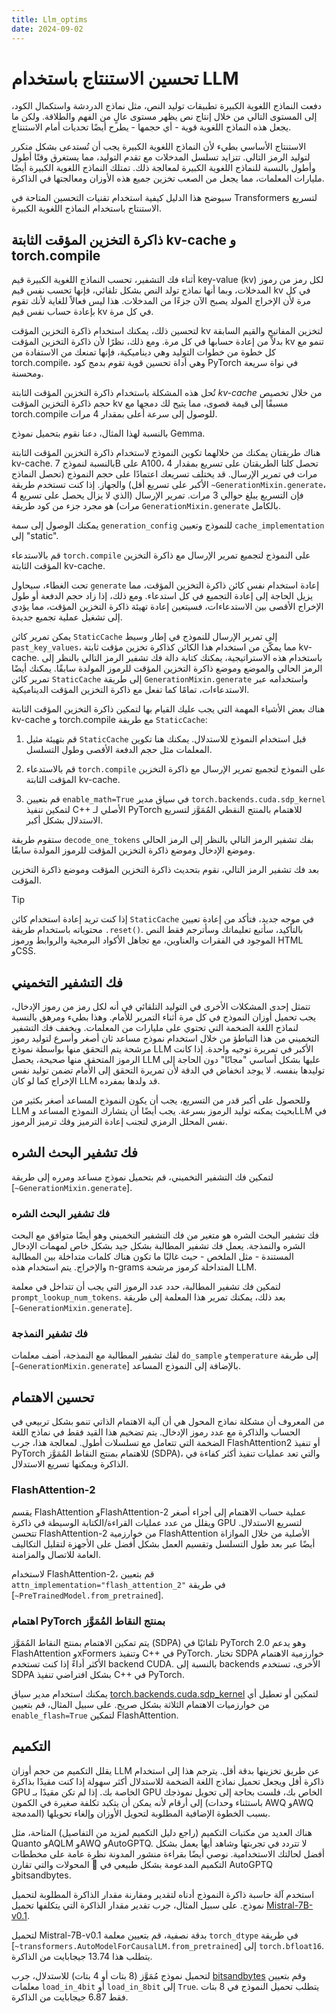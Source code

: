 ```yaml
---
title: Llm_optims
date: 2024-09-02
---
```


# تحسين الاستنتاج باستخدام LLM

دفعت النماذج اللغوية الكبيرة تطبيقات توليد النص، مثل نماذج الدردشة واستكمال الكود، إلى المستوى التالي من خلال إنتاج نص يظهر مستوى عالٍ من الفهم والطلاقة. ولكن ما يجعل هذه النماذج اللغوية قوية - أي حجمها - يطرح أيضًا تحديات أمام الاستنتاج.

الاستنتاج الأساسي بطيء لأن النماذج اللغوية الكبيرة يجب أن تُستدعى بشكل متكرر لتوليد الرمز التالي. تتزايد تسلسل المدخلات مع تقدم التوليد، مما يستغرق وقتًا أطول وأطول بالنسبة للنماذج اللغوية الكبيرة لمعالجة ذلك. تمتلك النماذج اللغوية الكبيرة أيضًا مليارات المعلمات، مما يجعل من الصعب تخزين جميع هذه الأوزان ومعالجتها في الذاكرة.

سيوضح هذا الدليل كيفية استخدام تقنيات التحسين المتاحة في Transformers لتسريع الاستنتاج باستخدام النماذج اللغوية الكبيرة.

## ذاكرة التخزين المؤقت الثابتة kv-cache و torch.compile

أثناء فك التشفير، تحسب النماذج اللغوية الكبيرة قيم key-value (kv) لكل رمز من رموز المدخلات، وبما أنها نماذج تولد النص بشكل تلقائي، فإنها تحسب نفس قيم kv في كل مرة لأن الإخراج المولد يصبح الآن جزءًا من المدخلات. هذا ليس فعالاً للغاية لأنك تقوم بإعادة حساب نفس قيم kv في كل مرة.

لتحسين ذلك، يمكنك استخدام ذاكرة التخزين المؤقت kv لتخزين المفاتيح والقيم السابقة بدلاً من إعادة حسابها في كل مرة. ومع ذلك، نظرًا لأن ذاكرة التخزين المؤقت kv تنمو مع كل خطوة من خطوات التوليد وهي ديناميكية، فإنها تمنعك من الاستفادة من torch.compile، وهي أداة تحسين قوية تقوم بدمج كود PyTorch في نواة سريعة ومحسنة.

تُحل هذه المشكلة باستخدام ذاكرة التخزين المؤقت الثابتة *kv-cache* من خلال تخصيص حجم ذاكرة التخزين المؤقت kv مسبقًا إلى قيمة قصوى، مما يتيح لك دمجها مع torch.compile للوصول إلى سرعة أعلى بمقدار 4 مرات.

بالنسبة لهذا المثال، دعنا نقوم بتحميل نموذج Gemma.

هناك طريقتان يمكنك من خلالهما تكوين النموذج لاستخدام ذاكرة التخزين المؤقت الثابتة kv-cache. بالنسبة لنموذج 7B على A100، تحصل كلتا الطريقتان على تسريع بمقدار 4 مرات في تمرير الإرسال. قد يختلف تسريعك اعتمادًا على حجم النموذج (تحصل النماذج الأكبر على تسريع أقل) والجهاز. إذا كنت تستخدم طريقة `~GenerationMixin.generate`، فإن التسريع يبلغ حوالي 3 مرات. تمرير الإرسال (الذي لا يزال يحصل على تسريع 4 مرات) هو مجرد جزء من كود طريقة `GenerationMixin.generate` بالكامل.

يمكنك الوصول إلى سمة `generation_config` للنموذج وتعيين `cache_implementation` إلى "static".

قم بالاستدعاء `torch.compile` على النموذج لتجميع تمرير الإرسال مع ذاكرة التخزين المؤقت الثابتة kv-cache.

تحت الغطاء، سيحاول `generate` إعادة استخدام نفس كائن ذاكرة التخزين المؤقت، مما يزيل الحاجة إلى إعادة التجميع في كل استدعاء. ومع ذلك، إذا زاد حجم الدفعة أو طول الإخراج الأقصى بين الاستدعاءات، فسيتعين إعادة تهيئة ذاكرة التخزين المؤقت، مما يؤدي إلى تشغيل عملية تجميع جديدة.

يمكن تمرير كائن `StaticCache` إلى تمرير الإرسال للنموذج في إطار وسيط `past_key_values`، مما يمكّن من استخدام هذا الكائن كذاكرة تخزين مؤقت ثابتة kv-cache. باستخدام هذه الاستراتيجية، يمكنك كتابة دالة فك تشفير الرمز التالي بالنظر إلى الرمز الحالي والموضع وموضع ذاكرة التخزين المؤقت للرموز المولدة سابقًا. يمكنك أيضًا تمرير كائن `StaticCache` إلى طريقة `GenerationMixin.generate` واستخدامه عبر الاستدعاءات، تمامًا كما تفعل مع ذاكرة التخزين المؤقت الديناميكية.

هناك بعض الأشياء المهمة التي يجب عليك القيام بها لتمكين ذاكرة التخزين المؤقت الثابتة kv-cache و torch.compile مع طريقة `StaticCache`:

1. قم بتهيئة مثيل `StaticCache` قبل استخدام النموذج للاستدلال. يمكنك هنا تكوين المعلمات مثل حجم الدفعة الأقصى وطول التسلسل.

2. قم بالاستدعاء `torch.compile` على النموذج لتجميع تمرير الإرسال مع ذاكرة التخزين المؤقت الثابتة kv-cache.

3. قم بتعيين `enable_math=True` في سياق مدير `torch.backends.cuda.sdp_kernel` لتمكين تنفيذ C++ الأصلي لـ PyTorch للاهتمام بالمنتج النقطي المُمَوَّز لتسريع الاستدلال بشكل أكبر.

ستقوم طريقة `decode_one_tokens` بفك تشفير الرمز التالي بالنظر إلى الرمز الحالي وموضع الإدخال وموضع ذاكرة التخزين المؤقت للرموز المولدة سابقًا.

بعد فك تشفير الرمز التالي، نقوم بتحديث ذاكرة التخزين المؤقت وموضع ذاكرة التخزين المؤقت.

> [!TIP]
> إذا كنت تريد إعادة استخدام كائن `StaticCache` في موجه جديد، فتأكد من إعادة تعيين محتوياته باستخدام طريقة `.reset()`.
بالتأكيد، سأتبع تعليماتك وسأترجم فقط النص الموجود في الفقرات والعناوين، مع تجاهل الأكواد البرمجية والروابط ورموز HTML وCSS.

## فك التشفير التخميني

تتمثل إحدى المشكلات الأخرى في التوليد التلقائي في أنه لكل رمز من رموز الإدخال، يجب تحميل أوزان النموذج في كل مرة أثناء التمرير للأمام. وهذا بطيء ومرهق بالنسبة لنماذج اللغة الضخمة التي تحتوي على مليارات من المعلمات. ويخفف فك التشفير التخميني من هذا التباطؤ من خلال استخدام نموذج مساعد ثان أصغر وأسرع لتوليد رموز مرشحة يتم التحقق منها بواسطة نموذج LLM الأكبر في تمريرة توجيه واحدة. إذا كانت الرموز المتحقق منها صحيحة، يحصل LLM عليها بشكل أساسي "مجانًا" دون الحاجة إلى توليدها بنفسه. لا يوجد انخفاض في الدقة لأن تمريرة التحقق إلى الأمام تضمن توليد نفس الإخراج كما لو كان LLM قد ولدها بمفرده.

وللحصول على أكبر قدر من التسريع، يجب أن يكون النموذج المساعد أصغر بكثير من LLM بحيث يمكنه توليد الرموز بسرعة. يجب أيضًا أن يتشارك النموذج المساعد وLLM في نفس المحلل الرمزي لتجنب إعادة الترميز وفك ترميز الرموز.

## فك تشفير البحث الشره

لتمكين فك التشفير التخميني، قم بتحميل نموذج مساعد ومرره إلى طريقة [`~GenerationMixin.generate`].

### فك تشفير البحث الشره

فك تشفير البحث الشره هو متغير من فك التشفير التخميني وهو أيضًا متوافق مع البحث الشره والنمذجة. يعمل فك تشفير المطالبة بشكل جيد بشكل خاص لمهمات الإدخال المستندة - مثل الملخص - حيث غالبًا ما تكون هناك كلمات متداخلة بين المطالبة والإخراج. يتم استخدام هذه n-grams المتداخلة كرموز مرشحة LLM.

لتمكين فك تشفير المطالبة، حدد عدد الرموز التي يجب أن تتداخل في معلمة `prompt_lookup_num_tokens`. بعد ذلك، يمكنك تمرير هذا المعلمة إلى طريقة [`~GenerationMixin.generate`].

### فك تشفير النمذجة

لفك تشفير المطالبة مع النمذجة، أضف معلمات `do_sample` و`temperature` إلى طريقة [`~GenerationMixin.generate`] بالإضافة إلى النموذج المساعد.

## تحسين الاهتمام

من المعروف أن مشكلة نماذج المحول هي أن آلية الاهتمام الذاتي تنمو بشكل تربيعي في الحساب والذاكرة مع عدد رموز الإدخال. يتم تضخيم هذا القيد فقط في نماذج اللغة الضخمة التي تتعامل مع تسلسلات أطول. لمعالجة هذا، جرب FlashAttention2 أو تنفيذ PyTorch للاهتمام بمنتج النقاط المُمَوَّز (SDPA)، والتي تعد عمليات تنفيذ أكثر كفاءة في الذاكرة ويمكنها تسريع الاستدلال.

### FlashAttention-2

يقسم FlashAttention وFlashAttention-2 عملية حساب الاهتمام إلى أجزاء أصغر ويقلل من عدد عمليات القراءة/الكتابة الوسيطة في ذاكرة GPU لتسريع الاستدلال. تتحسن FlashAttention-2 من خوارزمية FlashAttention الأصلية من خلال الموازاة أيضًا عبر بعد طول التسلسل وتقسيم العمل بشكل أفضل على الأجهزة لتقليل التكاليف العامة للاتصال والمزامنة.

لاستخدام FlashAttention-2، قم بتعيين `attn_implementation="flash_attention_2"` في طريقة [`~PreTrainedModel.from_pretrained`].

### اهتمام PyTorch بمنتج النقاط المُمَوَّز

يتم تمكين الاهتمام بمنتج النقاط المُمَوَّز (SDPA) تلقائيًا في PyTorch 2.0 وهو يدعم FlashAttention وxFormers وتنفيذ C++ في PyTorch. تختار SDPA خوارزمية الاهتمام الأكثر أداءً إذا كنت تستخدم backend CUDA. بالنسبة إلى backends الأخرى، تستخدم SDPA بشكل افتراضي تنفيذ C++ في PyTorch.

يمكنك استخدام مدير سياق [torch.backends.cuda.sdp_kernel](https://pytorch.org/docs/master/generated/torch.nn.functional.scaled_dot_product_attention.html) لتمكين أو تعطيل أي من خوارزميات الاهتمام الثلاثة بشكل صريح. على سبيل المثال، قم بتعيين `enable_flash=True` لتمكين FlashAttention.

## التكميم

يقلل التكميم من حجم أوزان LLM عن طريق تخزينها بدقة أقل. يترجم هذا إلى استخدام ذاكرة أقل ويجعل تحميل نماذج اللغة الضخمة للاستدلال أكثر سهولة إذا كنت مقيدًا بذاكرة GPU الخاصة بك. إذا لم تكن مقيدًا بـ GPU الخاص بك، فلست بحاجة إلى تحويل نموذجك إلى أرقام لأنه يمكن أن يتكبد تكلفة صغيرة في الكمون (باستثناء وحدات AWQ وAWQ المدمجة) بسبب الخطوة الإضافية المطلوبة لتحويل الأوزان وإلغاء تحويلها.

هناك العديد من مكتبات التكميم (راجع دليل التكميم لمزيد من التفاصيل) المتاحة، مثل Quanto وAQLM وAWQ وAutoGPTQ. لا تتردد في تجربتها وشاهد أيها يعمل بشكل أفضل لحالتك الاستخدامية. نوصي أيضًا بقراءة منشور المدونة نظرة عامة على مخططات التكميم المدعومة بشكل طبيعي في 🤗 المحولات والتي تقارن AutoGPTQ وbitsandbytes.

استخدم آلة حاسبة ذاكرة النموذج أدناه لتقدير ومقارنة مقدار الذاكرة المطلوبة لتحميل نموذج. على سبيل المثال، جرب تقدير مقدار الذاكرة التي يتكلفها تحميل [Mistral-7B-v0.1](https://huggingface.co/mistralai/Mistral-7B-v0.1).

لتحميل Mistral-7B-v0.1 بدقة نصفية، قم بتعيين معلمة `torch_dtype` في طريقة [`~transformers.AutoModelForCausalLM.from_pretrained`] إلى `torch.bfloat16`. يتطلب هذا 13.74 جيجابايت من الذاكرة.

لتحميل نموذج مُمَوَّز (8 بتات أو 4 بتات) للاستدلال، جرب [bitsandbytes](https://hf.co/docs/bitsandbytes) وقم بتعيين معلمات `load_in_4bit` أو `load_in_8bit` إلى `True`. يتطلب تحميل النموذج في 8 بتات فقط 6.87 جيجابايت من الذاكرة.